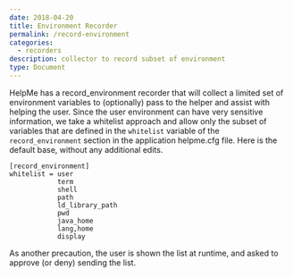 ```yaml
---
date: 2018-04-20
title: Environment Recorder
permalink: /record-environment
categories:
  - recorders
description: collector to record subset of environment
type: Document
---
```


HelpMe has a record_environment recorder that will collect a limited set of
environment variables to (optionally) pass to the helper and assist with
helping the user. Since the user environment can have very sensitive information,
we take a whitelist approach and allow only the subset of variables that are
defined in the `whitelist` variable of the `record_environment` section in
the application helpme.cfg file. Here is the default base, without any
additional edits.

```
[record_environment]
whitelist = user
            term
            shell
            path
            ld_library_path
            pwd
            java_home
            lang,home
            display
```

As another precaution, the user is shown the list at runtime, and asked to
approve (or deny) sending the list.
